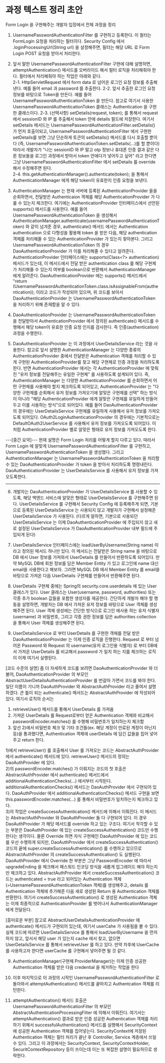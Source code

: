 # 과정 텍스트 정리 초안  

Form Login 을 구현해주는 개발자 입장에서 전체 과정을 정리

1. UsernamePasswordAuthenticationFilter 를 구현하고 등록한다. 이 필터는 FormLogin 요청을 처리하는 필터이다. Security Config 에서 .loginProcessingUrl(String url) 을 설정해주면, 필터는 해당 URL 로 Form Login POST 요청을 받아서 처리한다.   
  
2. 앞서 말한 UsernamePasswordAuthenticationFilter 구현에 대해 설명하면, attemptAuthentication() 메서드를 오버라이드 해서 필터 로직을 처리해줘야 한다. 필터에서 처리해줘야 하는 작업은 아래와 같다.  
2-1. HttpServletRequest 에서 form data 로 넘어온 로그인 요청 정보를 추출해낸다. 예를 들어 email 과 password 를 추출한다. 
2-2. 앞서 추출한 로그인 요청 정보를 바탕으로 Token을 만든다. 예를 들어 UsernamePasswordAuthenticationToken 을 만든다. 참고로 여기서 사용한 UsernamePasswordAuthenticationToken 클래스는 Authentication 을 구현한 클래스이다. 
2-3. (선택사항) setDetails(request, token); 를 통해서 request 에서 sessionID 와 IP 를 추출해서 token 안에 details 필드에 저장한다. 여기서 setDetails 메서드는 UsernamePasswordAuthenticationFilter.setDetails() 가 먼저 호출이되고, UsernamePasswordAuthenticationFilter 에서 구현한 setDetails를 보면 그냥 단순하게 토큰의 setDetails() 메서드를 다시 호출할 뿐이다 (즉, UsernamePasswordAuthenticationToken.setDetails(...)를 할 뿐이다) 따라서 개발자가 "나는 sessionID 와 IP 말고 otp 정보나 휴대폰 인증 결과 같은 다른 정보들을 로그인 과정에서 받아서 token 안에다가 넣어두고 싶어" 라고 한다면 그냥 UsernamePasswordAuthenticationFilter 에서 setDetails 를 override 해서 수정해주면 된다.   
2-4. this.getAuthenticationManager().authenticate(token); 을 통해서 AuthenticationManager 에게 해당 token이 유효한지 인증 요청을 보낸다.   
  
3. AuthenticationManager 는 현재 서버에 등록된 AuthenticationProvider 들을 순회하면서, 전달받은 Authenticaion 객체를 해당 AuthenticationProvider 가 다룰 수 있는지 체크한다. 여기에는 AuthenticationProvider 인터페이스에서 선언된 supports() 메서드를 사용한다. 예를 들어 UsernamePasswordAuthenticationToken 을 생성해서 AuthenticationManager.authenticate(usernamePasswordAuthenticationToken) 와 같이 넘겨준 경우, authenticate() 메서드 에서는 Authentication authentication 으로 다형성을 활용해 token 을 받은 다음, 해당 authentication 객체를 처리해줄 수 있는 AuthenticationProvider 가 있는지 찾아본다. 그리고 UsernamePasswordAuthenticationToken 의 경우 DaoAuthenticationProvider 가 이를 처리해줄 수 있다고 알려준다. AuthenticationProvider 인터페이스에는 supports(Class<?> authentication) 메서드가 있는데, 이 메서드에서 전달 받은 authentication class 를 해당 구현체가 처리해줄 수 있는지 여부를 boolean으로 반환해서 AuthenticationManager 에게 알려준다. DaoAuthenticationProvider 에는 supports() 메서드에서 "return (UsernamePasswordAuthenticationToken.class.isAssignableFrom(authentication)); 이라고 코드가 작성되어 있으며, 위 코드를 보아서 DaoAuthenticationProvider 는 UsernamePasswordAuthenticationToken 을 처리하기 위해 존재함을 알 수 있다. 

4. DaoAuthenticationProvider 는 UsernamePasswordAuthenticationToken 을 전달받아서 AuthenticationProvider 에서 정의된 authenticate() 메서드를 수행해서 해당 token이 유효한 인증 요청 인지를 검사한다. 즉 인증(authentication) 과정을 수행한다. 

5. DaoAuthenticationProvider 는 이 과정에서 UserDetailsService 라는 것을 사용한다. 참고로 앞서 설명한 AuthenticationManager 는 다양한 종류의 AuthenticationProvider 중에서 전달받은 Authentication 객체를 처리할 수 있게 구현된 AuthenticationProvider를 찾고 해당 구현체로 인증 과정을 처리하도록 한다. 반면 AuthenticationProvider 에서는 각 AuthenticationProvider 에 맞춰진 "유저 정보를 전달해주는 유일한 구현체" 를 사용하도록 설계되어 있다. 즉, AuthenticationManager 는 다양한 AuthenticationProvider 를 순회하면서 어떤 구현체를 사용해야 할지 체크하도록 되어있고, AuthenticationProvider 는 "다양한 구현체를 순회해서 유저 정보를 가져오기에 알맞은 구현체를 선택" 하는 방식이 아니라 "해당 AuthenticationProvider 에게 알맞은 구현체를 유일하게 만들어 두고 이를 사용하는 방식"으로 되어있다. 
예를 들어 DaoAuthenticationProvider 의 경우에는 UserDetailsService 구현체를 유일하게 사용해서 유저 정보를 가져오도록 되어있다. OAuth2LoginAuthenticationProvider 의 경우에는 기본적으로는 DefaultOAuth2UserService 를 사용해서 유저 정보를 가져오도록 되어있다. 이처럼 AuthenticationProvider 별로 알맞은 형태로 유저 정보를 가져오도록 한다. 

---[중간 요약]---
 현재 설명은 Form Login 처리를 어떻게 할지 다루고 있다. 따라서 Form Login 에 알맞게 UsernamePasswordAuthenticationFilter 를 구현하고, UsernamePasswordAuthenticationToken 을 생성했다. 그리고 AuthenticationManager 는 UsernamePasswordAuthenticationToken 을 처리할 수 있는 DaoAuthenticationProvider 가 token 을 받아서 처리하도록 명령내린다. DaoAuthenticationProvider 는 UserDetailsService 를 사용해서 유저 정보를 가져오도록한다. 
--- --- ---

6. 개발자는 DaoAuthenticationProvider 가 UserDetailsService 를 사용할 수 있도록, 해당 백엔드 서비스에 알맞은 형태로 UserDetailsService 를 구현해주면 된다. UserDetailsService 를 구현해서 Security Config 에 등록해주게 되면, 기본으로 등록된 UserDetailsService 는 사용되지 않고 개발자가 구현해서 설정해준 UserDetailsService 가 사용된다. (다르게 말하면, 기본으로 사용되던 UserDetailsService 는 이제 DaoAuthenticationProvider 에 주입되지 않고 새로 설정된 UserDetailsService 가 DaoAuthenticationProvider 내부 필드에 주입되게 된다)  

7. UserDetailsService 인터페이스에는 loadUserByUsername(String name) 이라고 정의된 메서드 하나만 있다. 이 메서드는 전달받은 String name 을 바탕으로 DB 에서 User 정보를 가져와서 UserDetails 를 만들어서 반환하도록 되어있다. 만약 MySQL DB에 회원 정보를 담은 Member Entity 가 있고 로그인에 name 대신 email을 사용한다고 해보자. 그러면 MySQL DB 에서 Member Entity 를 email을 바탕으로 가져온 다음 UserDetails 구현체를 만들어서 반환해주면 된다.

8. UserDetails 구현체 중에는 Spring의 security.core.userdetails 에 있는 User 클래스가 있다. User 클래스는 User(username, password, authorities) 또는 각종 추가 boolean 값들을 포함한 생성자를 제공한다. 간단하게 개발자 해야 할 행동을 설명하면, 개발자는 DB 에서 가져온 유저 정보를 바탕으로 User 객체를 생성해주면 된다. User 객체 생성에는 간단한 방식으로 로그인 에사용 하는 유저 식별자(username) 과 비밀번호, 그리고 각종 권한 정보를 담은 authorities collection을 통해서 User 객체를 생성해주면 된다.

9. UserDetailsService 로 부터 UserDetails 를 구현한 객체를 전달 받은 DaoAuthenticationProvider 는 이제 인증 로직을 진행한다. Request 로 부터 넘어온 Password 와 Request 의 username(유저 로그인용 식별자) 로 부터 DB에서 가져온 UserDetails 를 비교해서 password 가 일치 하는 지를 체크하는 로직이 이제 여기서 실행된다. 

[코드 수준의 설명]
좀 더 자세하게 코드를 보려면 DaoAuthenticationProvider 와 더불어, DaoAuthenticationProvider 의 부모인 AbstractUserDetailsAuthenticationProvider 를 번갈아 가면서 코드를 봐야 한다. 
일단 이름이 기니까 DaoAuthProvider 와 AbstractAuthProvider 라고 줄여서 설명하겠다. 
큰 틀이 되는 authenticate() 메서드는 AbstractAuthProvider 에 작성되어 있다. 여기서 로직의 순서는 
1) retrieveUser() 메서드를 통해서 UserDetails 를 가져옴 
2) 가져온 UserDetails 를 Request로부터 얻은 Authentication 객체와 비교해서 passwordEncoder.matches() 를 수행해 비밀번호가 일치하는지 체크함 
3) 앞선 2)에서 비밀번호 체크 및 기타 조건들(ex. 해당 계정이 만료된 계정이 아닌지 등)을 통과했다면, Authentication 객체에 userDetails 에 담긴 값들을 집어 넣어주고 return 한다. 

1)에서 retrieveUser() 를 호출해서 User 를 가져오는 코드는 AbstractAuthProvider 에서 authenticate() 메서드에 있다. retrieveUser() 메서드의 정의는 DaoAuthProvider 에 있다.   
2)의 passwordEncoder.matches() 가 이뤄지는 코드의 첫 호출은 AbstractAuthProvider 에서 authenticate() 메서드에서 additionalAuthenticationChecks(...) 에서부터 시작된다. additionalAuthenticationChecks() 메서드는 DaoAuthProvider 에서 구현되어 있다. 
DaoAuthProvider 에서 additionalAuthenticationChecks() 메서드 구현을 보면 this.passwordEncoder.matches(...) 를 통해서 비밀번호가 일치하는지 체크하고 있다.  
3)의 작업은 createSuccessAuthentication() 메서드에 의해서 이뤄진다. 이 메서드는 AbstractAuthProvider 와 DaoAuthProvider 둘 다 구현되어 있다. 이 경우 DaoAuthProvider 가 해당 메서드를 override 하고 있는 구조다. 여기서 착각할 수 있는 부분은 DaoAuthProvider 에 있는 createSuccessAuthentication() 코드만 수행한다는 생각이다. 물론 Override 하면 자식 구현체인 DaoAuthProvider 에 있는 코드를 우선 수행하게 되지만, DaoAuthProvider 에서 createSuccessAuthentication() 코드의 끝에 super.createSuccessAuthentication() 를 수행하고 있으므로 AbstractAuthProvider 의 createSuccessAuthentication() 도 실행된다. 
DaoAuthProvider 에서 Override 한 부분은 그냥 PasswordEncoder 에 따라서 upgradeEnding 을 체크해서 패스워드 인코딩 방식을 새롭게 업그레이드 해야 하는지 만 체크하고 있다.
AbstractAuthProvider 에서 createSuccessAuthentication() 코드는 authenticated = true 라고 되어있는 Authentication 객체 (=UsernamePasswordAuthenticationToken 객체)를 생성해주고, details 를 Authentication 객체에 추가해준 다음 새로 생성된 Return 용 Authentication 객체를 반환한다. 여기서 createSuccessAuthentication() 로 생성된 Authentication 객체는 이제 최종적으로 AuthenticationProvider 를 벗어나서 AuthenticationManager 에게 전달된다.

[흥미로운 부분] 참고로 AbstractUserDetailsAuthenticationProvider 에 authenticate() 메서드가 구현되어 있는데, 여기서 userCahe 가 사용됨을 볼 수 있다. 실제 코드에 따르면 UserDetailsService 를 통해서 loadUserByUsername 을 먼저 하지 않고, 앞서서 해당 user 가 있는지 cache 에서 찾고, 없으면 UserDetailsService 를 통해서 retrieveUser 를 하고 있다. 만약 차후에 UserCache 를 사용하고자 한다면 userCache 를 구현해서 넣어주면 될 것 같다. 

9. AuthenticationManager(구현체 ProviderManager)는 이제 인증 성공한 Authentication 객체를 받은 다음 credential 을 제거하는 작업을 한다 

10. 이후 마지막으로 이 과정의 시작인 UsernamePasswordAuthenticationFilter 로 돌아와서 attemptAuthentication() 메서드를 끝마치고 Authentcation 객체를 리턴한다. 

11. attemptAuthentication() 메서드 호출은 UsernamePasswordAuthenticationFilter 의 부모인 AbstractAuthenticationProcessingFilter 에 의해서 이뤄진다. 여기서는 attemptAuthentication() 결과로 받은 인증 성공한 Authentication 객체를 처리하기 위해서 successfulAuthentication() 메서드를 실행해서 SecurityContext 에 성공한 Authentication 객체를 집어넣는다. SecurityContext에 저장된 Authentication 객체는 필터 처리가 끝난 후 Controller, Service 계층에서 쓰일 수 있다. 그리고 이 과정에서는 SecurityContext, SecurityContextHolder, SecuritContextRepository 등이 쓰이는데 이는 또 복잡한 설명이 필요하므로 생략한다.  

